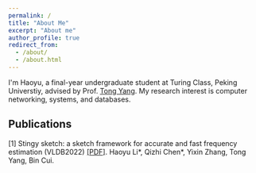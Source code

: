 ```yaml
---
permalink: /
title: "About Me"
excerpt: "About me"
author_profile: true
redirect_from: 
  - /about/
  - /about.html
---
```

I'm Haoyu, a final-year undergraduate student at Turing Class, Peking Universtiy, advised by Prof. [Tong Yang](https://yangtonghome.github.io/). My research interest is computer networking, systems, and databases.

## Publications

[1] Stingy sketch: a sketch framework for accurate and fast frequency estimation (VLDB2022) [[PDF]](https://www.vldb.org/pvldb/vol15/p1426-li.pdf).
Haoyu Li\*, Qizhi Chen\*, Yixin Zhang, Tong Yang, Bin Cui.
